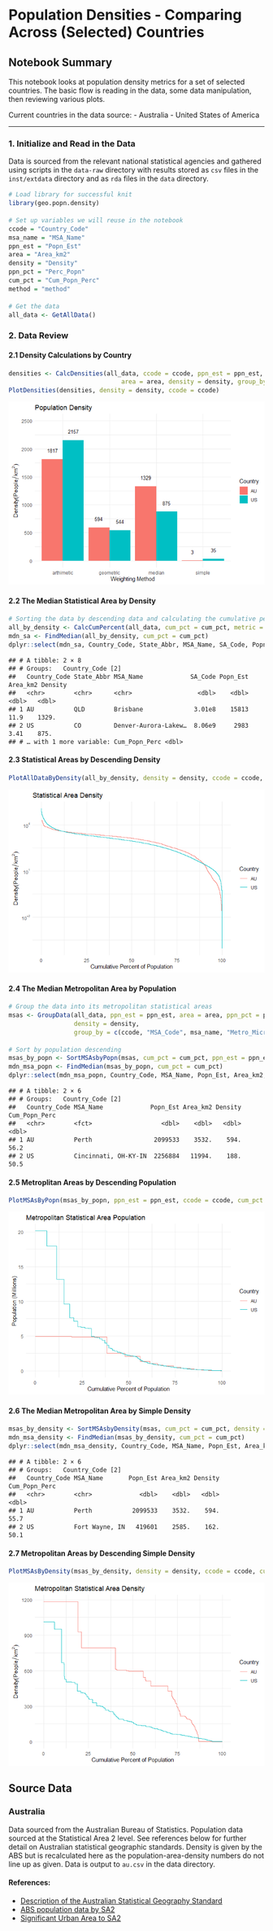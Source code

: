 Population Densities - Comparing Across (Selected) Countries
================

## Notebook Summary

This notebook looks at population density metrics for a set of selected
countries. The basic flow is reading in the data, some data
manipulation, then reviewing various plots.

Current countries in the data source: - Australia - United States of
America

------------------------------------------------------------------------

### 1. Initialize and Read in the Data

Data is sourced from the relevant national statistical agencies and
gathered using scripts in the `data-raw` directory with results stored
as `csv` files in the `inst/extdata` directory and as `rda` files in the
`data` directory.

``` r
# Load library for successful knit
library(geo.popn.density)

# Set up variables we will reuse in the notebook
ccode = "Country_Code"
msa_name = "MSA_Name"
ppn_est = "Popn_Est"
area = "Area_km2"
density = "Density"
ppn_pct = "Perc_Popn"
cum_pct = "Cum_Popn_Perc"
method = "method"

# Get the data
all_data <- GetAllData()
```

### 2. Data Review

#### 2.1 Density Calculations by Country

``` r
densities <- CalcDensities(all_data, ccode = ccode, ppn_est = ppn_est,
                               area = area, density = density, group_by = ccode)
PlotDensities(densities, density = density, ccode = ccode)
```

![](densities_files/figure-gfm/densities%20by%20country-1.png)<!-- -->

#### 2.2 The Median Statistical Area by Density

``` r
# Sorting the data by descending data and calculating the cumulative percentage population to find the median
all_by_density <- CalcCumPercent(all_data, cum_pct = cum_pct, metric = ppn_est, sort_by = density, group_by = ccode)
mdn_sa <- FindMedian(all_by_density, cum_pct = cum_pct)
dplyr::select(mdn_sa, Country_Code, State_Abbr, MSA_Name, SA_Code, Popn_Est, Area_km2, Density, Cum_Popn_Perc)
```

    ## # A tibble: 2 × 8
    ## # Groups:   Country_Code [2]
    ##   Country_Code State_Abbr MSA_Name             SA_Code Popn_Est Area_km2 Density
    ##   <chr>        <chr>      <chr>                  <dbl>    <dbl>    <dbl>   <dbl>
    ## 1 AU           QLD        Brisbane              3.01e8    15813    11.9    1329.
    ## 2 US           CO         Denver-Aurora-Lakew…  8.06e9     2983     3.41    875.
    ## # … with 1 more variable: Cum_Popn_Perc <dbl>

#### 2.3 Statistical Areas by Descending Density

``` r
PlotAllDataByDensity(all_by_density, density = density, ccode = ccode, cum_pct = cum_pct)
```

![](densities_files/figure-gfm/SA%20desc%20density-1.png)<!-- -->

#### 2.4 The Median Metropolitan Area by Population

``` r
# Group the data into its metropolitan statistical areas
msas <- GroupData(all_data, ppn_est = ppn_est, area = area, ppn_pct = ppn_pct,
                  density = density,
                  group_by = c(ccode, "MSA_Code", msa_name, "Metro_Micro"))

# Sort by population descending
msas_by_popn <- SortMSAsbyPopn(msas, cum_pct = cum_pct, ppn_est = ppn_est, ppn_pct = ppn_pct, msa_name = msa_name, group_by = ccode)
mdn_msa_popn <- FindMedian(msas_by_popn, cum_pct = cum_pct)
dplyr::select(mdn_msa_popn, Country_Code, MSA_Name, Popn_Est, Area_km2, Density, Cum_Popn_Perc)
```

    ## # A tibble: 2 × 6
    ## # Groups:   Country_Code [2]
    ##   Country_Code MSA_Name             Popn_Est Area_km2 Density Cum_Popn_Perc
    ##   <chr>        <fct>                   <dbl>    <dbl>   <dbl>         <dbl>
    ## 1 AU           Perth                 2099533    3532.    594.          56.2
    ## 2 US           Cincinnati, OH-KY-IN  2256884   11994.    188.          50.5

#### 2.5 Metroplitan Areas by Descending Population

``` r
PlotMSAsByPopn(msas_by_popn, ppn_est = ppn_est, ccode = ccode, cum_pct = cum_pct)
```

![](densities_files/figure-gfm/MSA%20desc%20popn-1.png)<!-- -->

#### 2.6 The Median Metropolitan Area by Simple Density

``` r
msas_by_density <- SortMSAsbyDensity(msas, cum_pct = cum_pct, density = density, ppn_pct = ppn_pct, group_by = ccode)
mdn_msa_density <- FindMedian(msas_by_density, cum_pct = cum_pct)
dplyr::select(mdn_msa_density, Country_Code, MSA_Name, Popn_Est, Area_km2, Density, Cum_Popn_Perc)
```

    ## # A tibble: 2 × 6
    ## # Groups:   Country_Code [2]
    ##   Country_Code MSA_Name       Popn_Est Area_km2 Density Cum_Popn_Perc
    ##   <chr>        <chr>             <dbl>    <dbl>   <dbl>         <dbl>
    ## 1 AU           Perth           2099533    3532.    594.          55.7
    ## 2 US           Fort Wayne, IN   419601    2585.    162.          50.1

#### 2.7 Metropolitan Areas by Descending Simple Density

``` r
PlotMSAsByDensity(msas_by_density, density = density, ccode = ccode, cum_pct = cum_pct)
```

![](densities_files/figure-gfm/MSA%20desc%20density-1.png)<!-- -->

## Source Data

### Australia

Data sourced from the Australian Bureau of Statistics. Population data
sourced at the Statistical Area 2 level. See references below for
further detail on Australian statistical geographic standards. Density
is given by the ABS but is recalculated here as the
population-area-density numbers do not line up as given. Data is output
to `au.csv` in the data directory.

#### References:

-   [Description of the Australian Statistical Geography
    Standard](https://www.abs.gov.au/statistics/standards/australian-statistical-geography-standard-asgs-edition-3/jul2021-jun2026#asgs-diagram)
-   [ABS population data by
    SA2](https://www.abs.gov.au/statistics/people/population/regional-population/2020-21#data-download)
-   [Significant Urban Area to
    SA2](https://www.abs.gov.au/AUSSTATS/abs@.nsf/DetailsPage/1270.0.55.004July%202016?OpenDocument)
